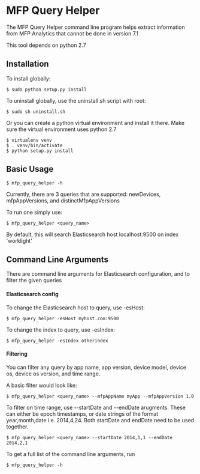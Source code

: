MFP Query Helper
================

The MFP Query Helper command line program helps extract information from MFP Analytics that cannot be done in
version 7.1

This tool depends on python 2.7

Installation
------------

To install globally:

```
$ sudo python setup.py install
```

To uninstall globally, use the uninstall.sh script with root:

```
$ sudo sh uninstall.sh
```

Or you can create a python virtual environment and install it there. Make sure the virtual environment uses
python 2.7

```
$ virtualenv venv
$ . venv/bin/activate
$ python setup.py install
```

Basic Usage
-----------
```
$ mfp_query_helper -h
```

Currently, there are 3 queries that are supported: newDevices, mfpAppVersions, and distinctMfpAppVersions

To run one simply use:

```
$ mfp_query_helper <query_name>
```

By default, this will search Elasticsearch host localhost:9500 on index 'worklight'

Command Line Arguments
----------------------

There are command line arguments for Elasticsearch configuration, and to filter the given queries

#### Elasticsearch config

To change the Elasticsearch host to query, use -esHost:

```
$ mfp_query_helper -esHost myhost.com:9500
```

To change the index to query, use -esIndex:

```
$ mfp_query_helper -esIndex otherindex
```


#### Filtering

You can filter any query by app name, app version, device model, device os, device os version, and time range.

A basic filter would look like:

```
$ mfp_query_helper <query_name> --mfpAppName myApp --mfpAppVersion 1.0
```

To filter on time range, use --startDate and --endDate arugments. These can either be epoch timestamps, or date
strings of the format year,month,date i.e. 2014,4,24. Both startDate and endDate need to be used together.

```
$ mfp_query_helper <query_name> --startDate 2014,1,1 --endDate 2014,2,1
```

To get a full list of the command line arguments, run

```
$ mfp_query_helper -h
```